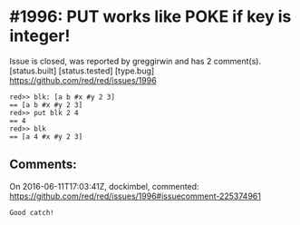 
#1996: PUT works like POKE if key is integer!
================================================================================
Issue is closed, was reported by greggirwin and has 2 comment(s).
[status.built] [status.tested] [type.bug]
<https://github.com/red/red/issues/1996>

```
red>> blk: [a b #x #y 2 3]
== [a b #x #y 2 3]
red>> put blk 2 4
== 4
red>> blk
== [a 4 #x #y 2 3]
```



Comments:
--------------------------------------------------------------------------------

On 2016-06-11T17:03:41Z, dockimbel, commented:
<https://github.com/red/red/issues/1996#issuecomment-225374961>

    Good catch!

